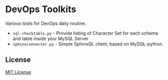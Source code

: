 # DevOps Toolkits

Various tools for DevOps daily routine.

- `sql-checktable.py` - Provide listing of Character Set for each schema and table inside your MySQL Server
- `sphinxconnector.py` - Simple SphinxQL client, based on MySQL-python.

## License

[MIT License](https://widnyana.mit-license.org/2016)

